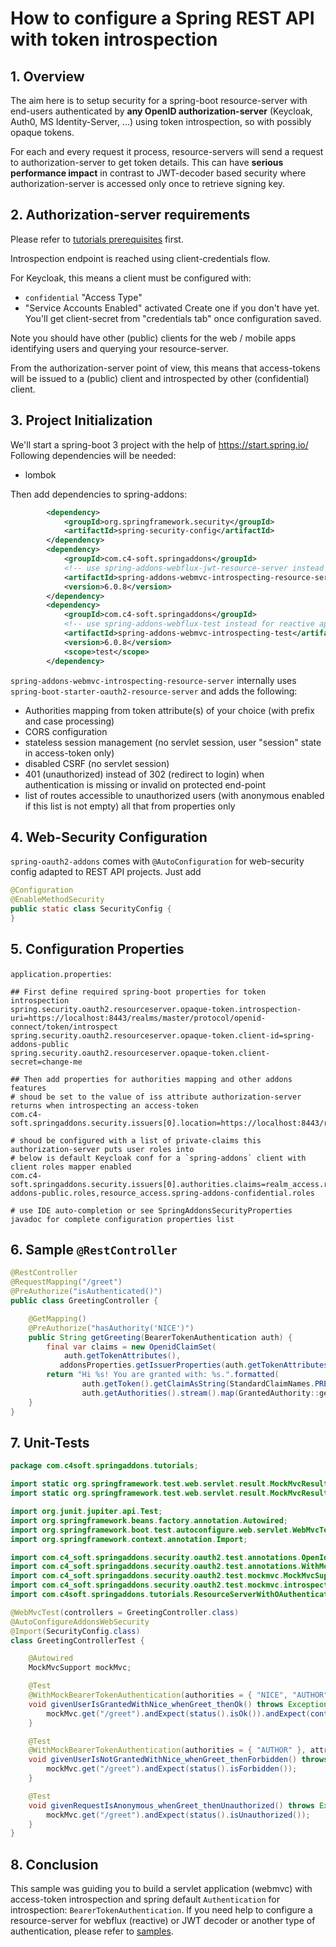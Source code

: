 # How to configure a Spring REST API with token introspection

## 1. Overview
The aim here is to setup security for a spring-boot resource-server with end-users authenticated by **any OpenID authorization-server** (Keycloak, Auth0, MS Identity-Server, ...) using token introspection, so with possibly opaque tokens.

For each and every request it process, resource-servers will send a request to authorization-server to get token details. This can have **serious performance impact** in contrast to JWT-decoder based security where authorization-server is accessed only once to retrieve signing key.

## 2. Authorization-server requirements
Please refer to [tutorials prerequisites](https://github.com/ch4mpy/spring-addons/blob/master/samples/tutorials/README.md#prerequisites) first.

Introspection endpoint is reached using client-credentials flow.

For Keycloak, this means a client must be configured with:
- `confidential` "Access Type"
- "Service Accounts Enabled" activated
Create one if you don't have yet. You'll get client-secret from "credentials tab" once configuration saved.

Note you should have other (public) clients for the web / mobile apps identifying users and querying your resource-server.

From the authorization-server point of view, this means that access-tokens will be issued to a (public) client and introspected by other (confidential) client.

## 3. Project Initialization
We'll start a spring-boot 3 project with the help of https://start.spring.io/
Following dependencies will be needed:
- lombok

Then add dependencies to spring-addons:
```xml
        <dependency>
            <groupId>org.springframework.security</groupId>
            <artifactId>spring-security-config</artifactId>
        </dependency>
        <dependency>
            <groupId>com.c4-soft.springaddons</groupId>
            <!-- use spring-addons-webflux-jwt-resource-server instead for reactive apps -->
            <artifactId>spring-addons-webmvc-introspecting-resource-server</artifactId>
            <version>6.0.8</version>
        </dependency>
        <dependency>
            <groupId>com.c4-soft.springaddons</groupId>
            <!-- use spring-addons-webflux-test instead for reactive apps -->
            <artifactId>spring-addons-webmvc-introspecting-test</artifactId>
            <version>6.0.8</version>
            <scope>test</scope>
        </dependency>
```
`spring-addons-webmvc-introspecting-resource-server` internally uses `spring-boot-starter-oauth2-resource-server` and adds the following:
- Authorities mapping from token attribute(s) of your choice (with prefix and case processing)
- CORS configuration
- stateless session management (no servlet session, user "session" state in access-token only)
- disabled CSRF (no servlet session)
- 401 (unauthorized) instead of 302 (redirect to login) when authentication is missing or invalid on protected end-point
- list of routes accessible to unauthorized users (with anonymous enabled if this list is not empty)
all that from properties only

## 4. Web-Security Configuration
`spring-oauth2-addons` comes with `@AutoConfiguration` for web-security config adapted to REST API projects. Just add 
```java
@Configuration
@EnableMethodSecurity
public static class SecurityConfig {
}
```

## 5. Configuration Properties
`application.properties`:
```properties
## First define required spring-boot properties for token introspection
spring.security.oauth2.resourceserver.opaque-token.introspection-uri=https://localhost:8443/realms/master/protocol/openid-connect/token/introspect
spring.security.oauth2.resourceserver.opaque-token.client-id=spring-addons-public
spring.security.oauth2.resourceserver.opaque-token.client-secret=change-me

## Then add properties for authorities mapping and other addons features
# shoud be set to the value of iss attribute authorization-server returns when introspecting an access-token
com.c4-soft.springaddons.security.issuers[0].location=https://localhost:8443/realms/master

# shoud be configured with a list of private-claims this authorization-server puts user roles into
# below is default Keycloak conf for a `spring-addons` client with client roles mapper enabled
com.c4-soft.springaddons.security.issuers[0].authorities.claims=realm_access.roles,resource_access.spring-addons-public.roles,resource_access.spring-addons-confidential.roles

# use IDE auto-completion or see SpringAddonsSecurityProperties javadoc for complete configuration properties list
```

## 6. Sample `@RestController`
``` java
@RestController
@RequestMapping("/greet")
@PreAuthorize("isAuthenticated()")
public class GreetingController {

    @GetMapping()
    @PreAuthorize("hasAuthority('NICE')")
    public String getGreeting(BearerTokenAuthentication auth) {
        final var claims = new OpenidClaimSet(
            auth.getTokenAttributes(),
           addonsProperties.getIssuerProperties(auth.getTokenAttributes().get(JwtClaimNames.ISS)).getUsernameClaim());
        return "Hi %s! You are granted with: %s.".formatted(
                auth.getToken().getClaimAsString(StandardClaimNames.PREFERRED_USERNAME),
                auth.getAuthorities().stream().map(GrantedAuthority::getAuthority).collect(Collectors.joining(", ", "[", "]")));
    }
}
```

## 7. Unit-Tests
```java
package com.c4soft.springaddons.tutorials;

import static org.springframework.test.web.servlet.result.MockMvcResultMatchers.content;
import static org.springframework.test.web.servlet.result.MockMvcResultMatchers.status;

import org.junit.jupiter.api.Test;
import org.springframework.beans.factory.annotation.Autowired;
import org.springframework.boot.test.autoconfigure.web.servlet.WebMvcTest;
import org.springframework.context.annotation.Import;

import com.c4_soft.springaddons.security.oauth2.test.annotations.OpenIdClaims;
import com.c4_soft.springaddons.security.oauth2.test.annotations.WithMockBearerTokenAuthentication;
import com.c4_soft.springaddons.security.oauth2.test.mockmvc.MockMvcSupport;
import com.c4_soft.springaddons.security.oauth2.test.mockmvc.introspecting.AutoConfigureAddonsWebSecurity;
import com.c4soft.springaddons.tutorials.ResourceServerWithOAuthenticationApplication.SecurityConfig;

@WebMvcTest(controllers = GreetingController.class)
@AutoConfigureAddonsWebSecurity
@Import(SecurityConfig.class)
class GreetingControllerTest {

    @Autowired
    MockMvcSupport mockMvc;

    @Test
    @WithMockBearerTokenAuthentication(authorities = { "NICE", "AUTHOR" }, attributes = @OpenIdClaims(preferredUsername = "Tonton Pirate"))
    void givenUserIsGrantedWithNice_whenGreet_thenOk() throws Exception {
        mockMvc.get("/greet").andExpect(status().isOk()).andExpect(content().string("Hi Tonton Pirate! You are granted with: [NICE, AUTHOR]."));
    }

    @Test
    @WithMockBearerTokenAuthentication(authorities = { "AUTHOR" }, attributes = @OpenIdClaims(preferredUsername = "Tonton Pirate"))
    void givenUserIsNotGrantedWithNice_whenGreet_thenForbidden() throws Exception {
        mockMvc.get("/greet").andExpect(status().isForbidden());
    }

    @Test
    void givenRequestIsAnonymous_whenGreet_thenUnauthorized() throws Exception {
        mockMvc.get("/greet").andExpect(status().isUnauthorized());
    }
}
```

## 8. Conclusion
This sample was guiding you to build a servlet application (webmvc) with access-token introspection and spring default `Authentication` for introspection: `BearerTokenAuthentication`. If you need help to configure a resource-server for webflux (reactive) or JWT decoder or another type of authentication, please refer to [samples](https://github.com/ch4mpy/spring-addons/tree/master/samples).